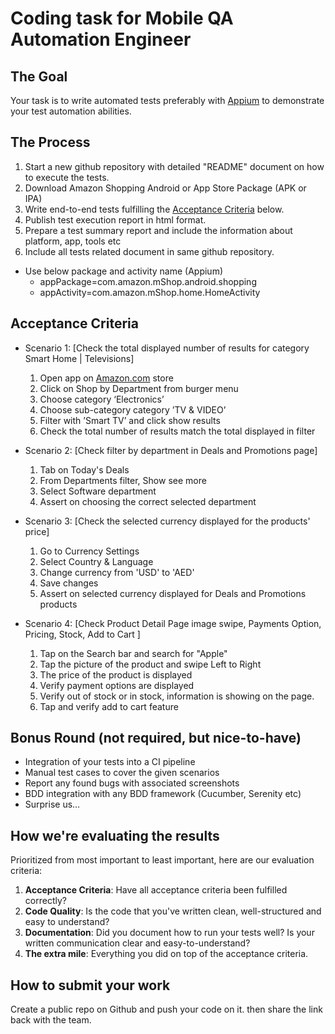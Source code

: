 # Coding task for Mobile QA Automation Engineer

## The Goal

Your task is to write automated tests preferably with [Appium](https://appium.io/) to demonstrate your test automation abilities.

## The Process

1. Start a new github repository with detailed "README" document on how to execute the tests.
1. Download Amazon Shopping Android or App Store Package (APK or IPA)
1. Write end-to-end tests fulfilling the [Acceptance Criteria](#acceptance-criteria) below.
1. Publish test execution report in html format.
1. Prepare a test summary report and include the information about platform, app, tools etc
1. Include all tests related document in same github repository.

- Use below package and activity name (Appium)
  - appPackage=com.amazon.mShop.android.shopping
  - appActivity=com.amazon.mShop.home.HomeActivity

## Acceptance Criteria

- Scenario 1: [Check the total displayed number of results for category Smart Home | Televisions]

  1.  Open app on [Amazon.com](https://www.amazon.com/) store
  2.  Click on Shop by Department from burger menu
  3.  Choose category ‘Electronics’
  4.  Choose sub-category category ’TV & VIDEO’
  5.  Filter with ’Smart TV’ and click show results
  6.  Check the total number of results match the total displayed in filter

- Scenario 2: [Check filter by department in Deals and Promotions page]

  1. Tab on Today's Deals
  2. From Departments filter, Show see more
  3. Select Software department
  4. Assert on choosing the correct selected department

- Scenario 3: [Check the selected currency displayed for the products' price]

  1. Go to Currency Settings
  2. Select Country & Language
  3. Change currency from 'USD' to 'AED'
  4. Save changes
  5. Assert on selected currency displayed for Deals and Promotions products

- Scenario 4: [Check Product Detail Page image swipe, Payments Option, Pricing, Stock, Add to Cart ]

  1. Tap on the Search bar and search for "Apple"
  2. Tap the picture of the product and swipe Left to Right
  3. The price of the product is displayed
  4. Verify payment options are displayed
  5. Verify out of stock or in stock, information is showing on the page.
  6. Tap and verify add to cart feature

## Bonus Round (not required, but nice-to-have)

- Integration of your tests into a CI pipeline
- Manual test cases to cover the given scenarios
- Report any found bugs with associated screenshots
- BDD integration with any BDD framework (Cucumber, Serenity etc)
- Surprise us…

## How we're evaluating the results

Prioritized from most important to least important, here are our evaluation criteria:

1. **Acceptance Criteria**: Have all acceptance criteria been fulfilled correctly?
1. **Code Quality**: Is the code that you've written clean, well-structured and easy to understand?
1. **Documentation**: Did you document how to run your tests well? Is your written communication clear and easy-to-understand?
1. **The extra mile**: Everything you did on top of the acceptance criteria.

## How to submit your work

Create a public repo on Github and push your code on it. then share the link back with the team.
